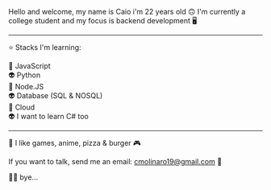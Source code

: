 Hello and welcome, my name is Caio i'm 22 years old :upside_down_face: I'm currently a college student and my focus is backend development :desktop_computer:

-------------
:star: Stacks I'm learning:

:space_invader: JavaScript    
:alien: Python  
:space_invader: Node.JS    
:alien: Database (SQL & NOSQL)   
:space_invader: Cloud  
:alien: I want to learn C# too 

------------
 
:pizza: I like games, anime, pizza & burger :video_game:   

If you want to talk, send me an email: cmolinaro19@gmail.com :email:  

:face_exhaling: bye... 
